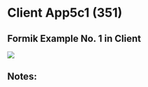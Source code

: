 # Client App5c1   (351)  
## Formik Example No. 1 in Client  
  
<img src="Apps/images/et0351-client-app5c1.md_screen1.png" class="img4"><br>
  
## Notes:  
  
